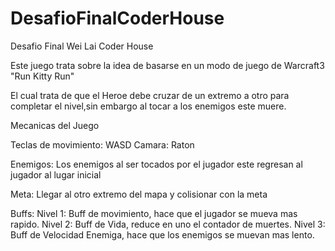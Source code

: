# DesafioFinalCoderHouse

Desafio Final Wei Lai Coder House

Este juego trata sobre la idea de basarse en un modo de juego de Warcraft3 "Run Kitty Run"

El cual trata de que el Heroe debe cruzar de un extremo a otro para completar el nivel,sin embargo al tocar a los enemigos este muere.

Mecanicas del Juego

Teclas de movimiento: WASD
Camara: Raton

Enemigos: Los enemigos al ser tocados por el jugador este regresan al jugador al lugar inicial

Meta: Llegar al otro extremo del mapa y colisionar con la meta

Buffs:
Nivel 1: Buff de movimiento, hace que el jugador se mueva mas rapido.
Nivel 2: Buff de Vida, reduce en uno el contador de muertes.
Nivel 3: Buff de Velocidad Enemiga, hace que los enemigos se muevan mas lento.
